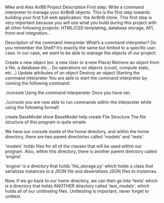 Mike and Alex AirBB
Project Description
First step: Write a command interpreter to manage your AirBnB objects. This is the first step towards building your first full web application: the AirBnB clone. This first step is very important because you will use what you build during this project with all other following projects: HTML/CSS templating, database storage, API, front-end integration…

Description of the command interpreter
What’s a command interpreter?
Do you remember the Shell? It’s exactly the same but limited to a specific use-case. In our case, we want to be able to manage the objects of our project:

Create a new object (ex: a new User or a new Place)
Retrieve an object from a file, a database etc…
Do operations on objects (count, compute stats, etc…)
Update attributes of an object
Destroy an object
Starting the command interpreter
You are able to start the command interpreter by running the following command:

./console
Using the command interpereter
Once you have ran

./console
you are now able to run commands within the interpreter while using the following format!

create BaseModel
show BaseModel
help create
File Structure
The file structure of this program is quite simple.

We have our console inside of the home directory, and within the home directory, there are two parent directories called 'models' and 'tests'.

'models' holds files for all of the classes that will be used within our program. Also, within this directory, there is another parent directory called 'engine'.

'engine' is a directory that holds 'file_storage.py' which holds a class that serializes instances to a JSON file and deserializes JSON files to instances.

Now, if we go back to our home directory, we can then go into 'tests' which is a directory that holds ANOTHER directory called 'test_models', which holds all of our unittesting files. Unittesting is important, never forget to unittest.

